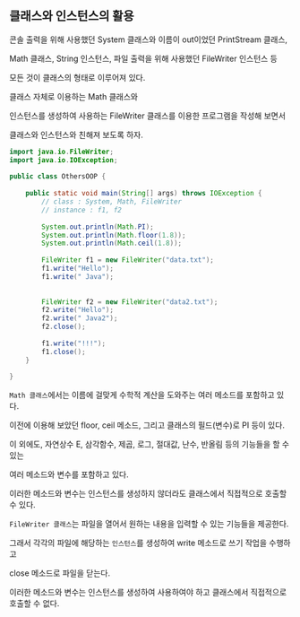 ## 클래스와 인스턴스의 활용

콘솔 출력을 위해 사용했던 System 클래스와 이름이 out이었던 PrintStream 클래스, 

Math 클래스, String 인스턴스, 파일 출력을 위해 사용했던 FileWriter 인스턴스 등

모든 것이 클래스의 형태로 이루어져 있다.

클래스 자체로 이용하는 Math 클래스와 

인스턴스를 생성하여 사용하는 FileWriter 클래스를 이용한 프로그램을 작성해 보면서

클래스와 인스턴스와 친해져 보도록 하자.



```java	
import java.io.FileWriter;
import java.io.IOException;
 
public class OthersOOP {
 
    public static void main(String[] args) throws IOException {
        // class : System, Math, FileWriter
        // instance : f1, f2
         
        System.out.println(Math.PI);
        System.out.println(Math.floor(1.8));
        System.out.println(Math.ceil(1.8));
         
        FileWriter f1 = new FileWriter("data.txt");
        f1.write("Hello");
        f1.write(" Java");
         
         
        FileWriter f2 = new FileWriter("data2.txt");
        f2.write("Hello");
        f2.write(" Java2");
        f2.close();
         
        f1.write("!!!");
        f1.close();
    }
 
}
```

`Math 클래스`에서는 이름에 걸맞게 수학적 계산을 도와주는 여러 메소드를 포함하고 있다.

이전에 이용해 보았던 floor, ceil 메소드, 그리고 클래스의 필드(변수)로 PI 등이 있다.

이 외에도, 자연상수 E, 삼각함수, 제곱, 로그, 절대값, 난수, 반올림 등의 기능들을 할 수 있는 

여러 메소드와 변수를 포함하고 있다.

이러한 메소드와 변수는 인스턴스를 생성하지 않더라도 클래스에서 직접적으로 호출할 수 있다.



`FileWriter 클래스`는 파일을 열어서 원하는 내용을 입력할 수 있는 기능들을 제공한다.

그래서 각각의 파일에 해당하는 `인스턴스`를 생성하여 write 메소드로 쓰기 작업을 수행하고

close 메소드로 파일을 닫는다.

이러한 메소드와 변수는 인스턴스를 생성하여 사용하여야 하고 클래스에서 직접적으로 호출할 수 없다.
